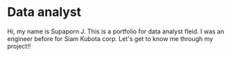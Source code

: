 # Data analyst
Hi, my name is Supaporn J. This is a portfolio for data analyst fleid. 
I was an engineer before for Siam Kubota corp. Let's get to know me through my project!!
